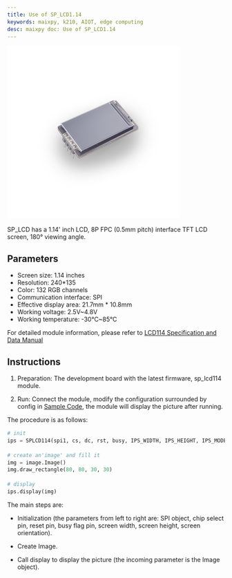 ```yaml
---
title: Use of SP_LCD1.14
keywords: maixpy, k210, AIOT, edge computing
desc: maixpy ​​doc: Use of SP_LCD1.14
---
```



<img src="../../../assets/hardware/module_spmod/sp_lcd1.14.png"/>

SP_LCD has a 1.14' inch LCD, 8P FPC (0.5mm pitch) interface TFT LCD screen, 180° viewing angle.

## Parameters

* Screen size: 1.14 inches
* Resolution: 240*135
* Color: 132 RGB channels
* Communication interface: SPI
* Effective display area: 21.7mm * 10.8mm
* Working voltage: 2.5V~4.8V
* Working temperature: -30°C~85°C

For detailed module information, please refer to [LCD114 Specification and Data Manual](http://api.dl.sipeed.com/shareURL/MAIX/HDK/sp_mod/sp_lcd114)

## Instructions

1. Preparation: The development board with the latest firmware, sp_lcd114 module.

2. Run: Connect the module, modify the configuration surrounded by config in [Sample Code](https://github.com/sipeed/MaixPy_scripts/tree/master/modules/spmod/sp_lcd114), the module will display the picture after running.

The procedure is as follows:

```python
# init
ips = SPLCD114(spi1, cs, dc, rst, busy, IPS_WIDTH, IPS_HEIGHT, IPS_MODE)

# create an'image' and fill it
img = image.Image()
img.draw_rectangle(80, 80, 30, 30)

# display
ips.display(img)
```

The main steps are:

* Initialization (the parameters from left to right are: SPI object, chip select pin, reset pin, busy flag pin, screen width, screen height, screen orientation).

* Create Image.
  
* Call display to display the picture (the incoming parameter is the Image object).
